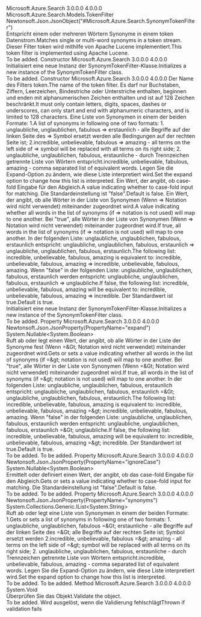 <Type Name="SynonymTokenFilter" FullName="Microsoft.Azure.Search.Models.SynonymTokenFilter">
  <TypeSignature Language="C#" Value="public class SynonymTokenFilter : Microsoft.Azure.Search.Models.TokenFilter" />
  <TypeSignature Language="ILAsm" Value=".class public auto ansi beforefieldinit SynonymTokenFilter extends Microsoft.Azure.Search.Models.TokenFilter" />
  <TypeSignature Language="DocId" Value="T:Microsoft.Azure.Search.Models.SynonymTokenFilter" />
  <TypeSignature Language="VB.NET" Value="Public Class SynonymTokenFilter&#xA;Inherits TokenFilter" />
  <TypeSignature Language="F#" Value="type SynonymTokenFilter = class&#xA;    inherit TokenFilter" />
  <AssemblyInfo>
    <AssemblyName>Microsoft.Azure.Search</AssemblyName>
    <AssemblyVersion>3.0.0.0</AssemblyVersion>
    <AssemblyVersion>4.0.0.0</AssemblyVersion>
  </AssemblyInfo>
  <Base>
    <BaseTypeName>Microsoft.Azure.Search.Models.TokenFilter</BaseTypeName>
  </Base>
  <Interfaces />
  <Attributes>
    <Attribute>
      <AttributeName>Newtonsoft.Json.JsonObject("#Microsoft.Azure.Search.SynonymTokenFilter")</AttributeName>
    </Attribute>
  </Attributes>
  <Docs>
    <summary>
            <span data-ttu-id="95522-101">Entspricht einem oder mehreren Wörtern Synonyme in einem token Datenstrom.</span><span class="sxs-lookup"><span data-stu-id="95522-101">Matches single or multi-word synonyms in a token stream.</span></span> <span data-ttu-id="95522-102">Dieser Filter token wird mithilfe von Apache Lucene implementiert.</span><span class="sxs-lookup"><span data-stu-id="95522-102">This token filter is implemented using Apache Lucene.</span></span>
            <see href="http://lucene.apache.org/core/4_10_3/analyzers-common/org/apache/lucene/analysis/synonym/SynonymFilter.html" /></summary>
    <remarks>To be added.</remarks>
  </Docs>
  <Members>
    <Member MemberName=".ctor">
      <MemberSignature Language="C#" Value="public SynonymTokenFilter ();" />
      <MemberSignature Language="ILAsm" Value=".method public hidebysig specialname rtspecialname instance void .ctor() cil managed" />
      <MemberSignature Language="DocId" Value="M:Microsoft.Azure.Search.Models.SynonymTokenFilter.#ctor" />
      <MemberSignature Language="VB.NET" Value="Public Sub New ()" />
      <MemberType>Constructor</MemberType>
      <AssemblyInfo>
        <AssemblyName>Microsoft.Azure.Search</AssemblyName>
        <AssemblyVersion>3.0.0.0</AssemblyVersion>
        <AssemblyVersion>4.0.0.0</AssemblyVersion>
      </AssemblyInfo>
      <Parameters />
      <Docs>
        <summary>
            <span data-ttu-id="95522-103">Initialisiert eine neue Instanz der SynonymTokenFilter-Klasse.</span><span class="sxs-lookup"><span data-stu-id="95522-103">Initializes a new instance of the SynonymTokenFilter class.</span></span>
            </summary>
        <remarks>To be added.</remarks>
      </Docs>
    </Member>
    <Member MemberName=".ctor">
      <MemberSignature Language="C#" Value="public SynonymTokenFilter (string name, System.Collections.Generic.IList&lt;string&gt; synonyms, Nullable&lt;bool&gt; ignoreCase = null, Nullable&lt;bool&gt; expand = null);" />
      <MemberSignature Language="ILAsm" Value=".method public hidebysig specialname rtspecialname instance void .ctor(string name, class System.Collections.Generic.IList`1&lt;string&gt; synonyms, valuetype System.Nullable`1&lt;bool&gt; ignoreCase, valuetype System.Nullable`1&lt;bool&gt; expand) cil managed" />
      <MemberSignature Language="DocId" Value="M:Microsoft.Azure.Search.Models.SynonymTokenFilter.#ctor(System.String,System.Collections.Generic.IList{System.String},System.Nullable{System.Boolean},System.Nullable{System.Boolean})" />
      <MemberSignature Language="VB.NET" Value="Public Sub New (name As String, synonyms As IList(Of String), Optional ignoreCase As Nullable(Of Boolean) = null, Optional expand As Nullable(Of Boolean) = null)" />
      <MemberSignature Language="F#" Value="new Microsoft.Azure.Search.Models.SynonymTokenFilter : string * System.Collections.Generic.IList&lt;string&gt; * Nullable&lt;bool&gt; * Nullable&lt;bool&gt; -&gt; Microsoft.Azure.Search.Models.SynonymTokenFilter" Usage="new Microsoft.Azure.Search.Models.SynonymTokenFilter (name, synonyms, ignoreCase, expand)" />
      <MemberType>Constructor</MemberType>
      <AssemblyInfo>
        <AssemblyName>Microsoft.Azure.Search</AssemblyName>
        <AssemblyVersion>3.0.0.0</AssemblyVersion>
        <AssemblyVersion>4.0.0.0</AssemblyVersion>
      </AssemblyInfo>
      <Parameters>
        <Parameter Name="name" Type="System.String" />
        <Parameter Name="synonyms" Type="System.Collections.Generic.IList&lt;System.String&gt;" />
        <Parameter Name="ignoreCase" Type="System.Nullable&lt;System.Boolean&gt;" />
        <Parameter Name="expand" Type="System.Nullable&lt;System.Boolean&gt;" />
      </Parameters>
      <Docs>
        <param name="name"><span data-ttu-id="95522-104">Der Name des Filters token.</span><span class="sxs-lookup"><span data-stu-id="95522-104">The name of the token filter.</span></span> <span data-ttu-id="95522-105">Es darf nur Buchstaben, Ziffern, Leerzeichen, Bindestriche oder Unterstriche enthalten, beginnen und enden mit alphanumerischen Zeichen enthalten und ist auf 128 Zeichen beschränkt.</span><span class="sxs-lookup"><span data-stu-id="95522-105">It must only contain letters, digits, spaces, dashes or underscores, can only start and end with alphanumeric characters, and is limited to 128 characters.</span></span></param>
        <param name="synonyms"><span data-ttu-id="95522-106">Eine Liste von Synonymen in einem der beiden Formate: 1.</span><span class="sxs-lookup"><span data-stu-id="95522-106">A list of synonyms in following one of two formats: 1.</span></span> <span data-ttu-id="95522-107">unglaubliche, unglaublichen, fabulous =&gt; erstaunlich - alle Begriffe auf der linken Seite des =&gt; Symbol ersetzt werden alle Bedingungen auf der rechten Seite ist; 2.</span><span class="sxs-lookup"><span data-stu-id="95522-107">incredible, unbelievable, fabulous =&gt; amazing - all terms on the left side of =&gt; symbol will be replaced with all terms on its right side; 2.</span></span> <span data-ttu-id="95522-108">unglaubliche, unglaublichen, fabulous, erstaunliche - durch Trennzeichen getrennte Liste von Wörtern entspricht.</span><span class="sxs-lookup"><span data-stu-id="95522-108">incredible, unbelievable, fabulous, amazing - comma separated list of equivalent words.</span></span> <span data-ttu-id="95522-109">Legen Sie die Expand-Option zu ändern, wie diese Liste interpretiert wird.</span><span class="sxs-lookup"><span data-stu-id="95522-109">Set the expand option to change how this list is interpreted.</span></span></param>
        <param name="ignoreCase"><span data-ttu-id="95522-110">Ein Wert, der angibt, ob case-fold Eingabe für den Abgleich.</span><span class="sxs-lookup"><span data-stu-id="95522-110">A value indicating whether to case-fold input for matching.</span></span> <span data-ttu-id="95522-111">Die Standardeinstellung ist "false".</span><span class="sxs-lookup"><span data-stu-id="95522-111">Default is false.</span></span></param>
        <param name="expand"><span data-ttu-id="95522-112">Ein Wert, der angibt, ob alle Wörter in der Liste von Synonymen (Wenn =&gt; Notation wird nicht verwendet) miteinander zugeordnet wird.</span><span class="sxs-lookup"><span data-stu-id="95522-112">A value indicating whether all words in the list of synonyms (if =&gt; notation is not used) will map to one another.</span></span> <span data-ttu-id="95522-113">Bei "true", alle Wörter in der Liste von Synonymen (Wenn =&gt; Notation wird nicht verwendet) miteinander zugeordnet wird.</span><span class="sxs-lookup"><span data-stu-id="95522-113">If true, all words in the list of synonyms (if =&gt; notation is not used) will map to one another.</span></span> <span data-ttu-id="95522-114">In der folgenden Liste: unglaubliche, unglaublichen, fabulous, erstaunlich entspricht: unglaubliche, unglaublichen, fabulous, erstaunlich =&gt; unglaubliche, unglaublichen, fabulous, erstaunlich.</span><span class="sxs-lookup"><span data-stu-id="95522-114">The following list: incredible, unbelievable, fabulous, amazing is equivalent to: incredible, unbelievable, fabulous, amazing =&gt; incredible, unbelievable, fabulous, amazing.</span></span> <span data-ttu-id="95522-115">Wenn "false" in der folgenden Liste: unglaubliche, unglaublichen, fabulous, erstaunlich werden entspricht: unglaubliche, unglaublichen, fabulous, erstaunlich =&gt; unglaubliche.</span><span class="sxs-lookup"><span data-stu-id="95522-115">If false, the following list: incredible, unbelievable, fabulous, amazing will be equivalent to: incredible, unbelievable, fabulous, amazing =&gt; incredible.</span></span>
            <span data-ttu-id="95522-116">Der Standardwert ist true.</span><span class="sxs-lookup"><span data-stu-id="95522-116">Default is true.</span></span></param>
        <summary>
            <span data-ttu-id="95522-117">Initialisiert eine neue Instanz der SynonymTokenFilter-Klasse.</span><span class="sxs-lookup"><span data-stu-id="95522-117">Initializes a new instance of the SynonymTokenFilter class.</span></span>
            </summary>
        <remarks>To be added.</remarks>
      </Docs>
    </Member>
    <Member MemberName="Expand">
      <MemberSignature Language="C#" Value="public Nullable&lt;bool&gt; Expand { get; set; }" />
      <MemberSignature Language="ILAsm" Value=".property instance valuetype System.Nullable`1&lt;bool&gt; Expand" />
      <MemberSignature Language="DocId" Value="P:Microsoft.Azure.Search.Models.SynonymTokenFilter.Expand" />
      <MemberSignature Language="VB.NET" Value="Public Property Expand As Nullable(Of Boolean)" />
      <MemberSignature Language="F#" Value="member this.Expand : Nullable&lt;bool&gt; with get, set" Usage="Microsoft.Azure.Search.Models.SynonymTokenFilter.Expand" />
      <MemberType>Property</MemberType>
      <AssemblyInfo>
        <AssemblyName>Microsoft.Azure.Search</AssemblyName>
        <AssemblyVersion>3.0.0.0</AssemblyVersion>
        <AssemblyVersion>4.0.0.0</AssemblyVersion>
      </AssemblyInfo>
      <Attributes>
        <Attribute>
          <AttributeName>Newtonsoft.Json.JsonProperty(PropertyName="expand")</AttributeName>
        </Attribute>
      </Attributes>
      <ReturnValue>
        <ReturnType>System.Nullable&lt;System.Boolean&gt;</ReturnType>
      </ReturnValue>
      <Docs>
        <summary>
            <span data-ttu-id="95522-118">Ruft ab oder legt einen Wert, der angibt, ob alle Wörter in der Liste der Synonyme fest (Wenn =&amp;Gt; Notation wird nicht verwendet) miteinander zugeordnet wird.</span><span class="sxs-lookup"><span data-stu-id="95522-118">Gets or sets a value indicating whether all words in the list of synonyms (if =&amp;gt; notation is not used) will map to one another.</span></span> <span data-ttu-id="95522-119">Bei "true", alle Wörter in der Liste von Synonymen (Wenn =&amp;Gt; Notation wird nicht verwendet) miteinander zugeordnet wird.</span><span class="sxs-lookup"><span data-stu-id="95522-119">If true, all words in the list of synonyms (if =&amp;gt; notation is not used) will map to one another.</span></span> <span data-ttu-id="95522-120">In der folgenden Liste: unglaubliche, unglaublichen, fabulous, erstaunlich entspricht: unglaubliche, unglaublichen, fabulous, erstaunlich =&amp;Gt; unglaubliche, unglaublichen, fabulous, erstaunlich.</span><span class="sxs-lookup"><span data-stu-id="95522-120">The following list: incredible, unbelievable, fabulous, amazing is equivalent to: incredible, unbelievable, fabulous, amazing =&amp;gt; incredible, unbelievable, fabulous, amazing.</span></span> <span data-ttu-id="95522-121">Wenn "false" in der folgenden Liste: unglaubliche, unglaublichen, fabulous, erstaunlich werden entspricht: unglaubliche, unglaublichen, fabulous, erstaunlich =&amp;Gt; unglaubliche.</span><span class="sxs-lookup"><span data-stu-id="95522-121">If false, the following list: incredible, unbelievable, fabulous, amazing will be equivalent to: incredible, unbelievable, fabulous, amazing =&amp;gt; incredible.</span></span>
            <span data-ttu-id="95522-122">Der Standardwert ist true.</span><span class="sxs-lookup"><span data-stu-id="95522-122">Default is true.</span></span>
            </summary>
        <value>To be added.</value>
        <remarks>To be added.</remarks>
      </Docs>
    </Member>
    <Member MemberName="IgnoreCase">
      <MemberSignature Language="C#" Value="public Nullable&lt;bool&gt; IgnoreCase { get; set; }" />
      <MemberSignature Language="ILAsm" Value=".property instance valuetype System.Nullable`1&lt;bool&gt; IgnoreCase" />
      <MemberSignature Language="DocId" Value="P:Microsoft.Azure.Search.Models.SynonymTokenFilter.IgnoreCase" />
      <MemberSignature Language="VB.NET" Value="Public Property IgnoreCase As Nullable(Of Boolean)" />
      <MemberSignature Language="F#" Value="member this.IgnoreCase : Nullable&lt;bool&gt; with get, set" Usage="Microsoft.Azure.Search.Models.SynonymTokenFilter.IgnoreCase" />
      <MemberType>Property</MemberType>
      <AssemblyInfo>
        <AssemblyName>Microsoft.Azure.Search</AssemblyName>
        <AssemblyVersion>3.0.0.0</AssemblyVersion>
        <AssemblyVersion>4.0.0.0</AssemblyVersion>
      </AssemblyInfo>
      <Attributes>
        <Attribute>
          <AttributeName>Newtonsoft.Json.JsonProperty(PropertyName="ignoreCase")</AttributeName>
        </Attribute>
      </Attributes>
      <ReturnValue>
        <ReturnType>System.Nullable&lt;System.Boolean&gt;</ReturnType>
      </ReturnValue>
      <Docs>
        <summary>
            <span data-ttu-id="95522-123">Ermittelt oder definiert einen Wert, der angibt, ob das case-fold Eingabe für den Abgleich.</span><span class="sxs-lookup"><span data-stu-id="95522-123">Gets or sets a value indicating whether to case-fold input for matching.</span></span> <span data-ttu-id="95522-124">Die Standardeinstellung ist "false".</span><span class="sxs-lookup"><span data-stu-id="95522-124">Default is false.</span></span>
            </summary>
        <value>To be added.</value>
        <remarks>To be added.</remarks>
      </Docs>
    </Member>
    <Member MemberName="Synonyms">
      <MemberSignature Language="C#" Value="public System.Collections.Generic.IList&lt;string&gt; Synonyms { get; set; }" />
      <MemberSignature Language="ILAsm" Value=".property instance class System.Collections.Generic.IList`1&lt;string&gt; Synonyms" />
      <MemberSignature Language="DocId" Value="P:Microsoft.Azure.Search.Models.SynonymTokenFilter.Synonyms" />
      <MemberSignature Language="VB.NET" Value="Public Property Synonyms As IList(Of String)" />
      <MemberSignature Language="F#" Value="member this.Synonyms : System.Collections.Generic.IList&lt;string&gt; with get, set" Usage="Microsoft.Azure.Search.Models.SynonymTokenFilter.Synonyms" />
      <MemberType>Property</MemberType>
      <AssemblyInfo>
        <AssemblyName>Microsoft.Azure.Search</AssemblyName>
        <AssemblyVersion>3.0.0.0</AssemblyVersion>
        <AssemblyVersion>4.0.0.0</AssemblyVersion>
      </AssemblyInfo>
      <Attributes>
        <Attribute>
          <AttributeName>Newtonsoft.Json.JsonProperty(PropertyName="synonyms")</AttributeName>
        </Attribute>
      </Attributes>
      <ReturnValue>
        <ReturnType>System.Collections.Generic.IList&lt;System.String&gt;</ReturnType>
      </ReturnValue>
      <Docs>
        <summary>
            <span data-ttu-id="95522-125">Ruft ab oder legt eine Liste von Synonymen in einem der beiden Formate: 1.</span><span class="sxs-lookup"><span data-stu-id="95522-125">Gets or sets a list of synonyms in following one of two formats: 1.</span></span>
            <span data-ttu-id="95522-126">unglaubliche, unglaublichen, fabulous =&amp;Gt; erstaunliche - alle Begriffe auf der linken Seite des =&amp;Gt; alle Begriffe auf der rechten Seite ist; Symbol ersetzt werden 2.</span><span class="sxs-lookup"><span data-stu-id="95522-126">incredible, unbelievable, fabulous =&amp;gt; amazing - all terms on the left side of =&amp;gt; symbol will be replaced with all terms on its right side; 2.</span></span> <span data-ttu-id="95522-127">unglaubliche, unglaublichen, fabulous, erstaunliche - durch Trennzeichen getrennte Liste von Wörtern entspricht.</span><span class="sxs-lookup"><span data-stu-id="95522-127">incredible, unbelievable, fabulous, amazing - comma separated list of equivalent words.</span></span> <span data-ttu-id="95522-128">Legen Sie die Expand-Option zu ändern, wie diese Liste interpretiert wird.</span><span class="sxs-lookup"><span data-stu-id="95522-128">Set the expand option to change how this list is interpreted.</span></span>
            </summary>
        <value>To be added.</value>
        <remarks>To be added.</remarks>
      </Docs>
    </Member>
    <Member MemberName="Validate">
      <MemberSignature Language="C#" Value="public override void Validate ();" />
      <MemberSignature Language="ILAsm" Value=".method public hidebysig virtual instance void Validate() cil managed" />
      <MemberSignature Language="DocId" Value="M:Microsoft.Azure.Search.Models.SynonymTokenFilter.Validate" />
      <MemberSignature Language="VB.NET" Value="Public Overrides Sub Validate ()" />
      <MemberSignature Language="F#" Value="override this.Validate : unit -&gt; unit" Usage="synonymTokenFilter.Validate " />
      <MemberType>Method</MemberType>
      <AssemblyInfo>
        <AssemblyName>Microsoft.Azure.Search</AssemblyName>
        <AssemblyVersion>3.0.0.0</AssemblyVersion>
        <AssemblyVersion>4.0.0.0</AssemblyVersion>
      </AssemblyInfo>
      <ReturnValue>
        <ReturnType>System.Void</ReturnType>
      </ReturnValue>
      <Parameters />
      <Docs>
        <summary>
            <span data-ttu-id="95522-129">Überprüfen Sie das Objekt.</span><span class="sxs-lookup"><span data-stu-id="95522-129">Validate the object.</span></span>
            </summary>
        <remarks>To be added.</remarks>
        <exception cref="T:Microsoft.Rest.ValidationException">
            <span data-ttu-id="95522-130">Wird ausgelöst, wenn die Validierung fehlschlägt</span><span class="sxs-lookup"><span data-stu-id="95522-130">Thrown if validation fails</span></span>
            </exception>
      </Docs>
    </Member>
  </Members>
</Type>